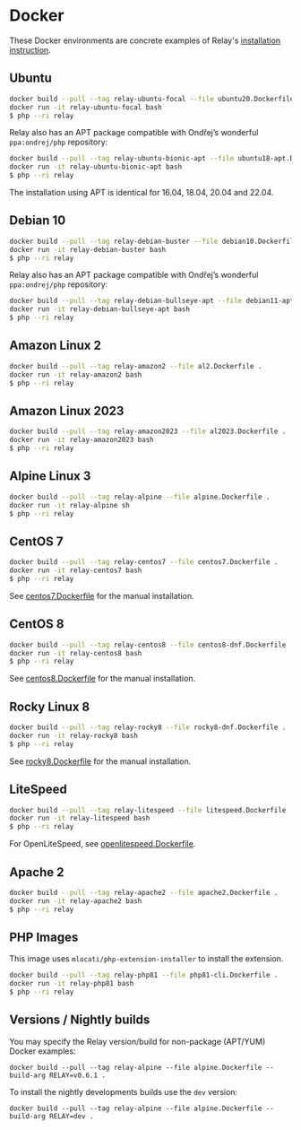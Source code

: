 # Docker

These Docker environments are concrete examples of Relay's [installation instruction](https://relay.so/docs/installation).

## Ubuntu

```bash
docker build --pull --tag relay-ubuntu-focal --file ubuntu20.Dockerfile .
docker run -it relay-ubuntu-focal bash
$ php --ri relay
```

Relay also has an APT package compatible with Ondřej’s wonderful `ppa:ondrej/php` repository:

```bash
docker build --pull --tag relay-ubuntu-bionic-apt --file ubuntu18-apt.Dockerfile .
docker run -it relay-ubuntu-bionic-apt bash
$ php --ri relay
```

The installation using APT is identical for 16.04, 18.04, 20.04 and 22.04.

## Debian 10

```bash
docker build --pull --tag relay-debian-buster --file debian10.Dockerfile .
docker run -it relay-debian-buster bash
$ php --ri relay
```

Relay also has an APT package compatible with Ondřej’s wonderful `ppa:ondrej/php` repository:

```bash
docker build --pull --tag relay-debian-bullseye-apt --file debian11-apt.Dockerfile .
docker run -it relay-debian-bullseye-apt bash
$ php --ri relay
```

## Amazon Linux 2

```bash
docker build --pull --tag relay-amazon2 --file al2.Dockerfile .
docker run -it relay-amazon2 bash
$ php --ri relay
```

## Amazon Linux 2023

```bash
docker build --pull --tag relay-amazon2023 --file al2023.Dockerfile .
docker run -it relay-amazon2023 bash
$ php --ri relay
```

## Alpine Linux 3

```bash
docker build --pull --tag relay-alpine --file alpine.Dockerfile .
docker run -it relay-alpine sh
$ php --ri relay
```

## CentOS 7

```bash
docker build --pull --tag relay-centos7 --file centos7.Dockerfile .
docker run -it relay-centos7 bash
$ php --ri relay
```

See [centos7.Dockerfile](/docker/centos7.Dockerfile) for the manual installation.

## CentOS 8

```bash
docker build --pull --tag relay-centos8 --file centos8-dnf.Dockerfile .
docker run -it relay-centos8 bash
$ php --ri relay
```

See [centos8.Dockerfile](/docker/centos8.Dockerfile) for the manual installation.

## Rocky Linux 8

```bash
docker build --pull --tag relay-rocky8 --file rocky8-dnf.Dockerfile .
docker run -it relay-rocky8 bash
$ php --ri relay
```

See [rocky8.Dockerfile](/docker/rocky8.Dockerfile) for the manual installation.

## LiteSpeed

```bash
docker build --pull --tag relay-litespeed --file litespeed.Dockerfile .
docker run -it relay-litespeed bash
$ php --ri relay
```

For OpenLiteSpeed, see [openlitespeed.Dockerfile](/docker/openlitespeed.Dockerfile).

## Apache 2

```bash
docker build --pull --tag relay-apache2 --file apache2.Dockerfile .
docker run -it relay-apache2 bash
$ php --ri relay
```

## PHP Images

This image uses `mlocati/php-extension-installer` to install the extension.

```bash
docker build --pull --tag relay-php81 --file php81-cli.Dockerfile .
docker run -it relay-php81 bash
$ php --ri relay
```

## Versions / Nightly builds

You may specify the Relay version/build for non-package (APT/YUM) Docker examples:

```
docker build --pull --tag relay-alpine --file alpine.Dockerfile --build-arg RELAY=v0.6.1 .
```

To install the nightly developments builds use the `dev` version:

```
docker build --pull --tag relay-alpine --file alpine.Dockerfile --build-arg RELAY=dev .
```
